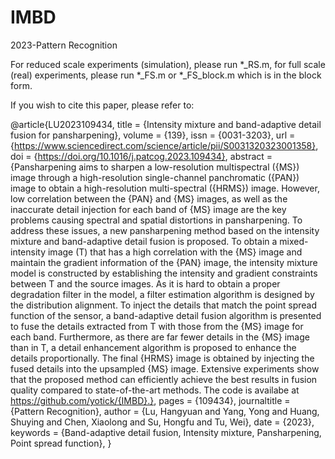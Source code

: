 # IMBD
 2023-Pattern Recognition

For reduced scale experiments (simulation), please run *_RS.m, for full scale (real) experiments, please run *_FS.m or *_FS_block.m which is in the block form.

If you wish to cite this paper, please refer to:

@article{LU2023109434,
    title = {Intensity mixture and band-adaptive detail fusion for pansharpening},
    volume = {139},
    issn = {0031-3203},
    url = {https://www.sciencedirect.com/science/article/pii/S0031320323001358},
    doi = {https://doi.org/10.1016/j.patcog.2023.109434},
    abstract = {Pansharpening aims to sharpen a low-resolution multispectral ({MS}) image through a high-resolution single-channel panchromatic ({PAN}) image to obtain a high-resolution multi-spectral ({HRMS}) image. However, low correlation between the {PAN} and {MS} images, as well as the inaccurate detail injection for each band of {MS} image are the key problems causing spectral and spatial distortions in pansharpening. To address these issues, a new pansharpening method based on the intensity mixture and band-adaptive detail fusion is proposed. To obtain a mixed-intensity image (T) that has a high correlation with the {MS} image and maintain the gradient information of the {PAN} image, the intensity mixture model is constructed by establishing the intensity and gradient constraints between T and the source images. As it is hard to obtain a proper degradation filter in the model, a filter estimation algorithm is designed by the distribution alignment. To inject the details that match the point spread function of the sensor, a band-adaptive detail fusion algorithm is presented to fuse the details extracted from T with those from the {MS} image for each band. Furthermore, as there are far fewer details in the {MS} image than in T, a detail enhancement algorithm is proposed to enhance the details proportionally. The final {HRMS} image is obtained by injecting the fused details into the upsampled {MS} image. Extensive experiments show that the proposed method can efficiently achieve the best results in fusion quality compared to state-of-the-art methods. The code is availabe at https://github.com/yotick/{IMBD}.},
    pages = {109434},
    journaltitle = {Pattern Recognition},
    author = {Lu, Hangyuan and Yang, Yong and Huang, Shuying and Chen, Xiaolong and Su, Hongfu and Tu, Wei},
    date = {2023},
    keywords = {Band-adaptive detail fusion, Intensity mixture, Pansharpening, Point spread function},
}
